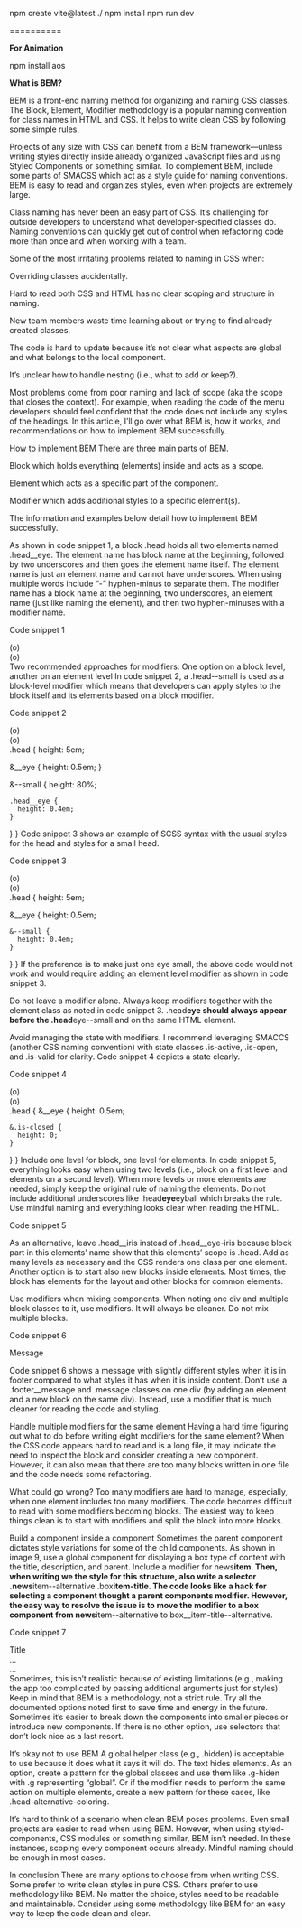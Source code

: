 npm create vite@latest ./
npm install
npm run dev

==========

**For Animation**

npm install aos

**What is BEM?**

BEM is a front-end naming method for organizing and naming CSS classes. The Block, Element, Modifier methodology is a popular naming convention for class names in HTML and CSS. It helps to write clean CSS by following some simple rules.

Projects of any size with CSS can benefit from a BEM framework—unless writing styles directly inside already organized JavaScript files and using Styled Components or something similar. To complement BEM, include some parts of SMACSS which act as a style guide for naming conventions. BEM is easy to read and organizes styles, even when projects are extremely large.

Class naming has never been an easy part of CSS. It’s challenging for outside developers to understand what developer-specified classes do. Naming conventions can quickly get out of control when refactoring code more than once and when working with a team.

Some of the most irritating problems related to naming in CSS when:

Overriding classes accidentally.

Hard to read both CSS and HTML has no clear scoping and structure in naming.

New team members waste time learning about or trying to find already created classes.

The code is hard to update because it’s not clear what aspects are global and what belongs to the local component.

It’s unclear how to handle nesting (i.e., what to add or keep?).

Most problems come from poor naming and lack of scope (aka the scope that closes the context). For example, when reading the code of the menu developers should feel confident that the code does not include any styles of the headings. In this article, I’ll go over what BEM is, how it works, and recommendations on how to implement BEM successfully.

How to implement BEM
There are three main parts of BEM.

Block which holds everything (elements) inside and acts as a scope.

Element which acts as a specific part of the component.

Modifier which adds additional styles to a specific element(s).

The information and examples below detail how to implement BEM successfully.

As shown in code snippet 1, a block .head holds all two elements named .head\_\_eye. The element name has block name at the beginning, followed by two underscores and then goes the element name itself. The element name is just an element name and cannot have underscores. When using multiple words include “-” hyphen-minus to separate them. The modifier name has a block name at the beginning, two underscores, an element name (just like naming the element), and then two hyphen-minuses with a modifier name.

Code snippet 1

<div class="head">
  <div class="head__eye head__eye--left">(o)</div>
  <div class="head__eye head__eye--right">(o)</div>
</div>
Two recommended approaches for modifiers: One option on a block level, another on an element level
In code snippet 2, a .head--small is used as a block-level modifier which means that developers can apply styles to the block itself and its elements based on a block modifier.

Code snippet 2

<div class="head head--small">
  <div class="head__eye">(o)</div>
  <div class="head__eye">(o)</div>
</div>
.head {
  height: 5em;

&\_\_eye {
height: 0.5em;
}

&--small {
height: 80%;

    .head__eye {
      height: 0.4em;
    }

}
}
Code snippet 3 shows an example of SCSS syntax with the usual styles for the head and styles for a small head.

Code snippet 3

<div class="head">
  <div class="head__eye head__eye--small">(o)</div>
  <div class="head__eye">(o)</div>
</div>
.head {
  height: 5em;

&\_\_eye {
height: 0.5em;

    &--small {
      height: 0.4em;
    }

}
}
If the preference is to make just one eye small, the above code would not work and would require adding an element level modifier as shown in code snippet 3.

Do not leave a modifier alone. Always keep modifiers together with the element class as noted in code snippet 3. .head**eye should always appear before the .head**eye--small and on the same HTML element.

Avoid managing the state with modifiers.
I recommend leveraging SMACCS (another CSS naming convention) with state classes .is-active, .is-open, and .is-valid for clarity. Code snippet 4 depicts a state clearly.

Code snippet 4

<div class="head">
  <div class="head__eye is-closed">(o)</div>
  <div class="head__eye">(o)</div>
</div>
.head {
  &__eye {
    height: 0.5em;

    &.is-closed {
      height: 0;
    }

}
}
Include one level for block, one level for elements.
In code snippet 5, everything looks easy when using two levels (i.e., block on a first level and elements on a second level). When more levels or more elements are needed, simply keep the original rule of naming the elements. Do not include additional underscores like .head**eye**eyball which breaks the rule. Use mindful naming and everything looks clear when reading the HTML.

Code snippet 5

<div class="head">
  <div class="head__eye">
    <div class="head__eye-eyeball">
      <div class="head__eye-iris"></div>
    </div>
  </div>
</div>
As an alternative, leave .head__iris instead of .head__eye-iris because block part in this elements’ name show that this elements’ scope is .head. Add as many levels as necessary and the CSS renders one class per one element. Another option is to start also new blocks inside elements. Most times, the block has elements for the layout and other blocks for common elements.

Use modifiers when mixing components.
When noting one div and multiple block classes to it, use modifiers. It will always be cleaner. Do not mix multiple blocks.

Code snippet 6

<div class="footer">
  <div class="message message--inside-footer">
    <p class="message__text">Message</p>
  </div>
</div>
Code snippet 6 shows a message with slightly different styles when it is in footer compared to what styles it has when it is inside content. Don’t use a .footer__message and .message classes on one div (by adding an element and a new block on the same div). Instead, use a modifier that is much cleaner for reading the code and styling.

Handle multiple modifiers for the same element
Having a hard time figuring out what to do before writing eight modifiers for the same element? When the CSS code appears hard to read and is a long file, it may indicate the need to inspect the block and consider creating a new component. However, it can also mean that there are too many blocks written in one file and the code needs some refactoring.

What could go wrong? Too many modifiers are hard to manage, especially, when one element includes too many modifiers. The code becomes difficult to read with some modifiers becoming blocks. The easiest way to keep things clean is to start with modifiers and split the block into more blocks.

Build a component inside a component
Sometimes the parent component dictates style variations for some of the child components. As shown in image 9, use a global component for displaying a box type of content with the title, description, and parent. Include a modifier for news**item. Then, when writing we the style for this structure, also write a selector .news**item--alternative .box**item-title. The code looks like a hack for selecting a component thought a parent components modifier. However, the easy way to resolve the issue is to move the modifier to a box component from news**item--alternative to box\_\_item-title--alternative.

Code snippet 7

<div class="news">
  <div class="grid">
    <div class="grid__item">
      <div class="news__item news__item--alternative">
        <div class="box">
          <div class="box__item-title">Title</div>
          <div class="box__item-description">...</div>
        </div>
      </div>
    </div>
    <div class="grid__item">
      ...
    </div>
  </div>
</div>
Sometimes, this isn’t realistic because of existing limitations (e.g., making the app too complicated by passing additional arguments just for styles). Keep in mind that BEM is a methodology, not a strict rule. Try all the documented options noted first to save time and energy in the future. Sometimes it’s easier to break down the components into smaller pieces or introduce new components. If there is no other option, use selectors that don’t look nice as a last resort.

It’s okay not to use BEM
A global helper class (e.g., .hidden) is acceptable to use because it does what it says it will do. The text hides elements. As an option, create a pattern for the global classes and use them like .g-hiden with .g representing “global”. Or if the modifier needs to perform the same action on multiple elements, create a new pattern for these cases, like .head-alternative-coloring.

It’s hard to think of a scenario when clean BEM poses problems. Even small projects are easier to read when using BEM. However, when using styled-components, CSS modules or something similar, BEM isn’t needed. In these instances, scoping every component occurs already. Mindful naming should be enough in most cases.

In conclusion
There are many options to choose from when writing CSS. Some prefer to write clean styles in pure CSS. Others prefer to use methodology like BEM. No matter the choice, styles need to be readable and maintainable. Consider using some methodology like BEM for an easy way to keep the code clean and clear.
